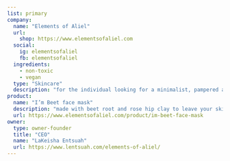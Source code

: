 ```yaml
---
list: primary
company:
  name: "Elements of Aliel"
  url:
    shop: https://www.elementsofaliel.com
  social:
    ig: elementsofaliel
    fb: elementsofaliel
  ingredients:
    - non-toxic
    - vegan
  type: "Skincare"
  description: "for the individual looking for a minimalist, pampered approach"
product:
  name: "I’m Beet face mask"
  description: "made with beet root and rose hip clay to leave your skin moisturized, even-toned, and glowing"
  url: https://www.elementsofaliel.com/product/im-beet-face-mask
owner:
  type: owner-founder
  title: "CEO"
  name: "LaKeisha Entsuah"
  url: https://www.lentsuah.com/elements-of-aliel/
---
```

